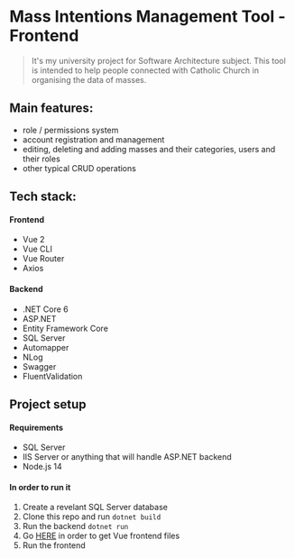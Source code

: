 # Mass Intentions Management Tool - Frontend
> It's my university project for Software Architecture subject. This tool is intended to help people connected with Catholic Church in organising the data of masses.

## Main features:
- role / permissions system
- account registration and management
- editing, deleting and adding masses and their categories, users and their roles
- other typical CRUD operations

## Tech stack:
#### Frontend
- Vue 2
- Vue CLI
- Vue Router
- Axios
#### Backend
- .NET Core 6
- ASP.NET
- Entity Framework Core
- SQL Server
- Automapper
- NLog
- Swagger
- FluentValidation

## Project setup

#### Requirements
- SQL Server
- IIS Server or anything that will handle ASP.NET backend
- Node.js 14

#### In order to run it
1. Create a revelant SQL Server database
2. Clone this repo and run `dotnet build`
3. Run the backend `dotnet run`
4. Go [HERE](https://github.com/BordowyRydwan/mass-intentions-frontend) in order to get Vue frontend files
5. Run the frontend

